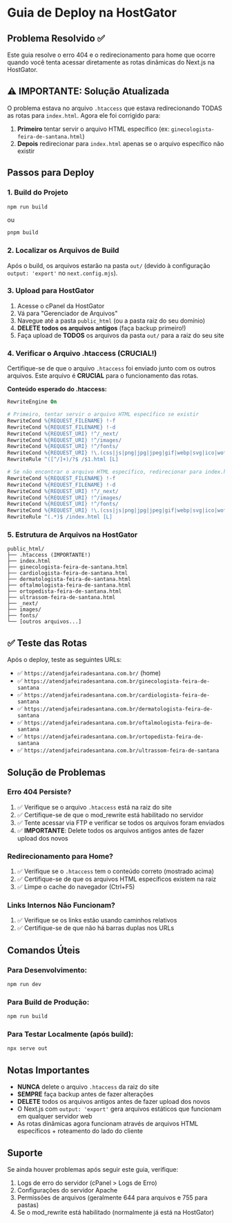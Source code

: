 # Guia de Deploy na HostGator

## Problema Resolvido ✅
Este guia resolve o erro 404 e o redirecionamento para home que ocorre quando você tenta acessar diretamente as rotas dinâmicas do Next.js na HostGator.

## ⚠️ IMPORTANTE: Solução Atualizada

O problema estava no arquivo `.htaccess` que estava redirecionando TODAS as rotas para `index.html`. Agora ele foi corrigido para:
1. **Primeiro** tentar servir o arquivo HTML específico (ex: `ginecologista-feira-de-santana.html`)
2. **Depois** redirecionar para `index.html` apenas se o arquivo específico não existir

## Passos para Deploy

### 1. Build do Projeto
```bash
npm run build
```
ou
```bash
pnpm build
```

### 2. Localizar os Arquivos de Build
Após o build, os arquivos estarão na pasta `out/` (devido à configuração `output: 'export'` no `next.config.mjs`).

### 3. Upload para HostGator
1. Acesse o cPanel da HostGator
2. Vá para "Gerenciador de Arquivos"
3. Navegue até a pasta `public_html` (ou a pasta raiz do seu domínio)
4. **DELETE todos os arquivos antigos** (faça backup primeiro!)
5. Faça upload de **TODOS** os arquivos da pasta `out/` para a raiz do seu site

### 4. Verificar o Arquivo .htaccess (CRUCIAL!)
Certifique-se de que o arquivo `.htaccess` foi enviado junto com os outros arquivos. Este arquivo é **CRUCIAL** para o funcionamento das rotas.

**Conteúdo esperado do .htaccess:**
```apache
RewriteEngine On

# Primeiro, tentar servir o arquivo HTML específico se existir
RewriteCond %{REQUEST_FILENAME} !-f
RewriteCond %{REQUEST_FILENAME} !-d
RewriteCond %{REQUEST_URI} !^/_next/
RewriteCond %{REQUEST_URI} !^/images/
RewriteCond %{REQUEST_URI} !^/fonts/
RewriteCond %{REQUEST_URI} !\.(css|js|png|jpg|jpeg|gif|webp|svg|ico|woff|woff2|ttf|eot)$
RewriteRule ^([^/]+)/?$ /$1.html [L]

# Se não encontrar o arquivo HTML específico, redirecionar para index.html
RewriteCond %{REQUEST_FILENAME} !-f
RewriteCond %{REQUEST_FILENAME} !-d
RewriteCond %{REQUEST_URI} !^/_next/
RewriteCond %{REQUEST_URI} !^/images/
RewriteCond %{REQUEST_URI} !^/fonts/
RewriteCond %{REQUEST_URI} !\.(css|js|png|jpg|jpeg|gif|webp|svg|ico|woff|woff2|ttf|eot)$
RewriteRule ^(.*)$ /index.html [L]
```

### 5. Estrutura de Arquivos na HostGator
```
public_html/
├── .htaccess (IMPORTANTE!)
├── index.html
├── ginecologista-feira-de-santana.html
├── cardiologista-feira-de-santana.html
├── dermatologista-feira-de-santana.html
├── oftalmologista-feira-de-santana.html
├── ortopedista-feira-de-santana.html
├── ultrassom-feira-de-santana.html
├── _next/
├── images/
├── fonts/
└── [outros arquivos...]
```

## ✅ Teste das Rotas

Após o deploy, teste as seguintes URLs:
- ✅ `https://atendjafeiradesantana.com.br/` (home)
- ✅ `https://atendjafeiradesantana.com.br/ginecologista-feira-de-santana`
- ✅ `https://atendjafeiradesantana.com.br/cardiologista-feira-de-santana`
- ✅ `https://atendjafeiradesantana.com.br/dermatologista-feira-de-santana`
- ✅ `https://atendjafeiradesantana.com.br/oftalmologista-feira-de-santana`
- ✅ `https://atendjafeiradesantana.com.br/ortopedista-feira-de-santana`
- ✅ `https://atendjafeiradesantana.com.br/ultrassom-feira-de-santana`

## Solução de Problemas

### Erro 404 Persiste?
1. ✅ Verifique se o arquivo `.htaccess` está na raiz do site
2. ✅ Certifique-se de que o mod_rewrite está habilitado no servidor
3. ✅ Tente acessar via FTP e verificar se todos os arquivos foram enviados
4. ✅ **IMPORTANTE**: Delete todos os arquivos antigos antes de fazer upload dos novos

### Redirecionamento para Home?
1. ✅ Verifique se o `.htaccess` tem o conteúdo correto (mostrado acima)
2. ✅ Certifique-se de que os arquivos HTML específicos existem na raiz
3. ✅ Limpe o cache do navegador (Ctrl+F5)

### Links Internos Não Funcionam?
1. ✅ Verifique se os links estão usando caminhos relativos
2. ✅ Certifique-se de que não há barras duplas nos URLs

## Comandos Úteis

### Para Desenvolvimento:
```bash
npm run dev
```

### Para Build de Produção:
```bash
npm run build
```

### Para Testar Localmente (após build):
```bash
npx serve out
```

## Notas Importantes

- **NUNCA** delete o arquivo `.htaccess` da raiz do site
- **SEMPRE** faça backup antes de fazer alterações
- **DELETE** todos os arquivos antigos antes de fazer upload dos novos
- O Next.js com `output: 'export'` gera arquivos estáticos que funcionam em qualquer servidor web
- As rotas dinâmicas agora funcionam através de arquivos HTML específicos + roteamento do lado do cliente

## Suporte

Se ainda houver problemas após seguir este guia, verifique:
1. Logs de erro do servidor (cPanel > Logs de Erro)
2. Configurações do servidor Apache
3. Permissões de arquivos (geralmente 644 para arquivos e 755 para pastas)
4. Se o mod_rewrite está habilitado (normalmente já está na HostGator) 